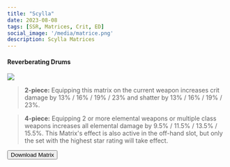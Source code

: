 ```yaml
---
title: "Scylla"
date: 2023-08-08
tags: [SSR, Matrices, Crit, ED]
social_image: '/media/matrice.png'
description: Scylla Matrices
---
```

#### Reverberating Drums

![](https://telegra.ph/file/20facf9fd4be663ad2b55.png)


> **2-piece:** Equipping this matrix on the current weapon increases crit damage by 13% / 16% / 19% / 23% and shatter by 13% / 16% / 19% / 23%.

> **4-piece:** Equipping 2 or more elemental weapons or multiple class weapons increases all elemental damage by 9.5% / 11.5% / 13.5% / 15.5%. This Matrix's effect is also active in the off-hand slot, but only the set with the highest star rating will take effect.

<button onclick="window.location.href='https://cdn.discordapp.com/attachments/1154402961980665937/1154402962127474771/Sycalla_Matrix_-_Hykros_Lobby.png';">
      Download Matrix
    </button>